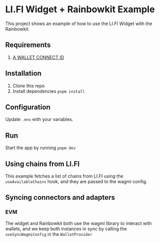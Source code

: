 # LI.FI Widget + Rainbowkit Example
This project shows an example of how to use the LI.FI Widget with the Rainbowkit.

## Requirements
1. [A WALLET CONNECT ID]('https://cloud.reown.com/app')

## Installation
1. Clone this repo
2. Install dependencies `pnpm install`

## Configuration 
Update `.env` with your variables.

## Run
Start the app by running `pnpm dev`

## Using chains from LI.FI
This example fetches a list of chains from LI.FI using the `useAvailableChains` hook, and they are passed to the wagmi config.

## Syncing connectors and adapters
### EVM
The widget and Rainbowkit both use the wagmi library to interact with wallets, and we keep both instances in sync by calling the 
`useSyncWagmiConfig` in the `WalletProvider`
